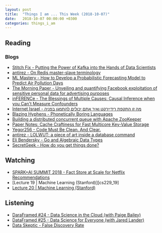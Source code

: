 ```yaml
---
layout: post
title:  "Things I am ... This Week (2018-10-07)"
date:   2018-10-07 00:00:00 +0300
categories: things_i_am
---
```


## Reading 

### Blogs

- [Stitch Fix - Putting the Power of Kafka into the Hands of Data Scientists][sf1]
- [antirez - On Redis master-slave terminology][antirez]
- [ML Mastery - How to Develop a Probabilistic Forecasting Model to Predict Air Pollution Days][ml1]
- [The Morning Paper - Unveiling and quantifying Facebook exploitation of sensitive personal data for advertising purposes][mp1]  
- [inFERENCe - The Blessings of Multiple Causes: Causal Inference when you Can't Measure Confounders][ferenc1]
- [Internet Israel - מה זו התקפת רידיירקט ואיך אתם יכולים להתמגן בפניה][iil1]
- [Blazing Hyphens - Phonetically Boring Languages][makafim1]
- [Building a distributed concurrent queue with Apache ZooKeeper][sys1]
- [Paper Notes: Cache Craftiness for Fast Multicore Key-Value Storage][pt1]
- [Yegor256 - Code Must Be Clean. And Clear.][yegor1]
- [antirez - LOLWUT: a piece of art inside a database command][antirez2]
- [Eli Bendersky - Go and Algebraic Data Types][eli1]
- [SecretGeek - How do you get things done?][sg1]

## Watching  

- [SPARK+AI SUMMIT 2018 - Fact Store at Scale for Netflix Recommendations][db1]
- [Lecture 19 \| Machine Learning (Stanford)][cs229_19]
- [Lecture 20 \| Machine Learning (Stanford)][cs229_20]

## Listening   

- [DaraFramed #24 - Data Science in the Cloud (with Paige Bailey)][df1]
- [DataFramed #25 - Data Science for Everyone (with Jared Lander)][df2]
- [Data Skeptic - False Discovery Rate][ds1]

[sf1]:https://multithreaded.stitchfix.com/blog/2018/09/05/datahighway/
[antirez]:http://antirez.com/news/122
[ml1]:https://machinelearningmastery.com/how-to-develop-a-probabilistic-forecasting-model-to-predict-air-pollution-days/
[mp1]:https://blog.acolyer.org/2018/09/07/unveiling-and-quantifying-facebook-exploitation-of-sensitive-personal-data-for-advertising-purposes/
[ferenc1]:https://www.inference.vc/blessings-of-multiple-causes-causal-inference-when-you-cant-measure-confounders/
[iil1]:https://internet-israel.com/%D7%A4%D7%99%D7%AA%D7%95%D7%97-%D7%90%D7%99%D7%A0%D7%98%D7%A8%D7%A0%D7%98/%D7%91%D7%A0%D7%99%D7%99%D7%AA-%D7%90%D7%AA%D7%A8%D7%99-%D7%90%D7%99%D7%A0%D7%98%D7%A8%D7%A0%D7%98-%D7%9C%D7%9E%D7%A4%D7%AA%D7%97%D7%99%D7%9D/%D7%9E%D7%94-%D7%96%D7%95-%D7%94%D7%AA%D7%A7%D7%A4%D7%AA-%D7%A8%D7%99%D7%93%D7%99%D7%99%D7%A8%D7%A7%D7%98-%D7%95%D7%90%D7%99%D7%9A-%D7%90%D7%AA%D7%9D-%D7%99%D7%9B%D7%95%D7%9C%D7%99%D7%9D-%D7%9C%D7%94/
[makafim1]:https://blazinghyphens.wordpress.com/2018/09/11/phonetically-boring-languages/
[db1]:https://databricks.com/session/fact-store-scale-for-netflix-recommendations
[sys1]:http://blog.cloudera.com/blog/2009/05/building-a-distributed-concurrent-queue-with-apache-zookeeper/
[pt1]:https://www.the-paper-trail.org/post/masstree-paper-notes/
[cs229_18]:https://www.youtube.com/watch?v=UFH5ibWnA7g
[yegor1]:https://www.yegor256.com/2018/09/12/clear-code.html
[antirez2]:http://antirez.com/news/123
[eli1]:https://eli.thegreenplace.net/2018/go-and-algebraic-data-types/
[sg1]:http://www.secretgeek.net/pp2018
[cs229_20]:https://www.youtube.com/watch?v=yCqPMD6coO8
[df1]:https://www.datacamp.com/community/podcast/data-science-in-the-cloud
[df2]:https://www.datacamp.com/community/podcast/data-science-everyone
[ds1]:https://www.dataskeptic.com/blog/episodes/2018/false-discovery-rate